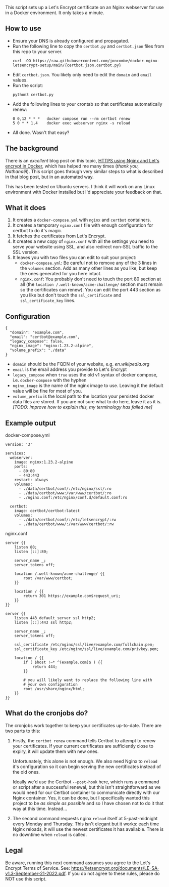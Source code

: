 This script sets up a Let's Encrypt certificate on an Nginx webserver for use in a Docker environment. It only takes a minute.

## How to use

- Ensure your DNS is already configured and propagated.
- Run the following line to copy the `certbot.py` and `certbot.json` files from this repo to your server.
  ```
  curl -OO https://raw.githubusercontent.com/joncombe/docker-nginx-letsencrypt-setup/main/{certbot.json,certbot.py}
  ```
- Edit `certbot.json`. You likely only need to edit the `domain` and `email` values.
- Run the script:
  ```
  python3 certbot.py
  ```
- Add the following lines to your crontab so that certificates automatically renew:
  ```
  0 0,12 * * *   docker compose run --rm certbot renew
  5 0 * * 1,4    docker exec webserver nginx -s reload
  ```
- All done. Wasn't that easy?

## The background

There is an _excellent_ blog post on this topic, [HTTPS using Nginx and Let's encrypt in Docker](https://mindsers.blog/post/https-using-nginx-certbot-docker/), which has helped me many times (_thank you, Nathanaël_). This script goes through very similar steps to what is described in that blog post, but in an automated way.

This has been tested on Ubuntu servers. I think it will work on any Linux environment with Docker installed but I'd appreciate your feedback on that.

## What it does

1. It creates a `docker-compose.yml` with `nginx` and `certbot` containers.
1. It creates a temporary `nginx.conf` file with enough configuration for certbot to do it's magic.
1. It fetches the certificates from Let's Encrypt.
1. It creates a new copy of `nginx.conf` with all the settings you need to serve your website using SSL, and also redirect non-SSL traffic to the SSL version.
1. It leaves you with two files you can edit to suit your project:
   - `docker-compose.yml`: Be careful not to remove any of the 3 lines in the `volumes` section. Add as many other lines as you like, but keep the ones generated for you here intact.
   - `nginx.conf`: You probably don't need to touch the port 80 section at all (the `location /.well-known/acme-challenge/` section must remain so the certificates can renew). You can edit the port 443 section as you like but don't touch the `ssl_certificate` and `ssl_certificate_key` lines.

## Configuration

```
{
  "domain": "example.com",
  "email": "certbot@example.com",
  "legacy_compose": false,
  "nginx_image": "nginx:1.23.2-alpine",
  "volume_prefix": "./data"
}
```

- `domain` should be the FQDN of your website, e.g. _en.wikipedia.org_
- `email` is the email address you provide to Let's Encrypt
- `legacy_compose` when `true` uses the old v1 syntax of docker compose, i.e. `docker-compose` with the hyphen
- `nginx_image` is the name of the nginx image to use. Leaving it the default value will be fine for most of you.
- `volume_prefix` is the local path to the location your persisted docker data files are stored. If you are not sure what to do here, leave it as it is. _[TODO: improve how to explain this, my terminology has failed me]_

## Example output

docker-compose.yml

```
version: '3'

services:
  webserver:
    image: nginx:1.23.2-alpine
    ports:
      - 80:80
      - 443:443
    restart: always
    volumes:
      - ./data/certbot/conf/:/etc/nginx/ssl/:ro
      - ./data/certbot/www:/var/www/certbot/:ro
      - ./nginx.conf:/etc/nginx/conf.d/default.conf:ro

  certbot:
    image: certbot/certbot:latest
    volumes:
      - ./data/certbot/conf/:/etc/letsencrypt/:rw
      - ./data/certbot/www/:/var/www/certbot/:rw

```

nginx.conf

```
server {{
    listen 80;
    listen [::]:80;

    server_name _;
    server_tokens off;

    location /.well-known/acme-challenge/ {{
        root /var/www/certbot;
    }}

    location / {{
        return 301 https://example.com$request_uri;
    }}
}}

server {{
    listen 443 default_server ssl http2;
    listen [::]:443 ssl http2;

    server_name _;
    server_tokens off;

    ssl_certificate /etc/nginx/ssl/live/example.com/fullchain.pem;
    ssl_certificate_key /etc/nginx/ssl/live/example.com/privkey.pem;

    location / {{
        if ( $host !~* ^(example.com)$ ) {{
            return 444;
        }}

        # you will likely want to replace the following line with
        # your own configuration
        root /usr/share/nginx/html;
    }}
}}
```

## What do the cronjobs do?

The cronjobs work together to keep your certificates up-to-date. There are two parts to this:

1. Firstly, the `certbot renew` command tells Certbot to attempt to renew your certificates. If your current certificates are sufficiently close to expiry, it will update them with new ones.

   Unfortunately, this alone is not enough. We also need Nginx to `reload` it's configuration so it can begin serving the new certificates instead of the old ones.

   Ideally we'd use the Certbot `--post-hook` here, which runs a command or script after a successful renewal, but this isn't straightforward as we would need for our Certbot container to communicate directly with our Nginx container. Yes, it can be done, but I specifically wanted this project to be _as simple as possible_ and so I have chosen not to do it that way at this time. Instead...

2. The second command requests nginx `reload` itself at 5-past-midnight every Monday and Thursday. This isn't elegant but it works: each time Nginx reloads, it will use the newest certificates it has available. There is no downtime when `reload` is called.

## Legal

Be aware, running this next command assumes you agree to the Let's Encrypt Terms of Service. See: https://letsencrypt.org/documents/LE-SA-v1.3-September-21-2022.pdf. If you do not agree to these rules, please do NOT use this script.
